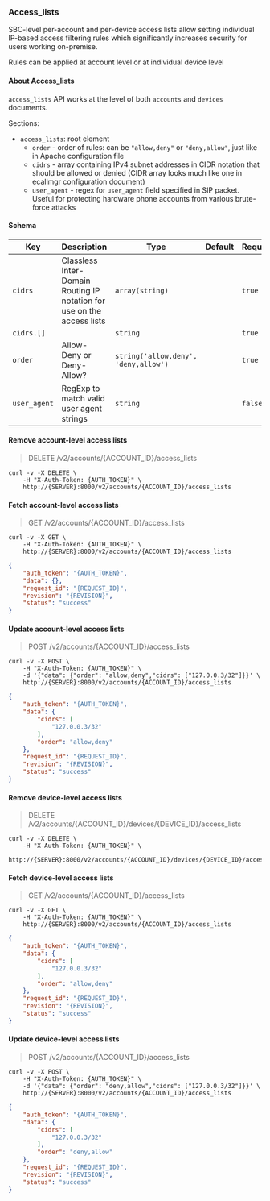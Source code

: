 ### Access_lists

SBC-level per-account and per-device access lists allow setting individual IP-based access filtering rules which
significantly increases security for users working on-premise.

Rules can be applied at account level or at individual device level

#### About Access_lists

`access_lists` API works at the level of both `accounts` and `devices` documents.

Sections:

* `access_lists`: root element
    * `order` - order of rules: can be `"allow,deny"` or `"deny,allow"`, just like in Apache configuration file
    * `cidrs` - array containing IPv4 subnet addresses in CIDR notation that should be allowed or denied (CIDR array looks much like one in ecallmgr configuration document)
    * `user_agent` - regex for `user_agent` field specified in SIP packet. Useful for protecting hardware phone accounts from various brute-force attacks

#### Schema

Key | Description | Type | Default | Required
--- | ----------- | ---- | ------- | --------
`cidrs` | Classless Inter-Domain Routing IP notation for use on the access lists | `array(string)` |   | `true`
`cidrs.[]` |   | `string` |   | `true`
`order` | Allow-Deny or Deny-Allow? | `string('allow,deny', 'deny,allow')` |   | `true`
`user_agent` | RegExp to match valid user agent strings | `string` |   | `false`


#### Remove account-level access lists

> DELETE /v2/accounts/{ACCOUNT_ID}/access_lists

```shell
curl -v -X DELETE \
    -H "X-Auth-Token: {AUTH_TOKEN}" \
    http://{SERVER}:8000/v2/accounts/{ACCOUNT_ID}/access_lists
```


#### Fetch account-level access lists

> GET /v2/accounts/{ACCOUNT_ID}/access_lists

```shell
curl -v -X GET \
    -H "X-Auth-Token: {AUTH_TOKEN}" \
    http://{SERVER}:8000/v2/accounts/{ACCOUNT_ID}/access_lists
```

```json
{
    "auth_token": "{AUTH_TOKEN}",
    "data": {},
    "request_id": "{REQUEST_ID}",
    "revision": "{REVISION}",
    "status": "success"
}
```


#### Update account-level access lists

> POST /v2/accounts/{ACCOUNT_ID}/access_lists

```shell
curl -v -X POST \
    -H "X-Auth-Token: {AUTH_TOKEN}" \
    -d '{"data": {"order": "allow,deny","cidrs": ["127.0.0.3/32"]}}' \
    http://{SERVER}:8000/v2/accounts/{ACCOUNT_ID}/access_lists
```

```json
{
    "auth_token": "{AUTH_TOKEN}",
    "data": {
        "cidrs": [
            "127.0.0.3/32"
        ],
        "order": "allow,deny"
    },
    "request_id": "{REQUEST_ID}",
    "revision": "{REVISION}",
    "status": "success"
}
```


#### Remove device-level access lists

> DELETE /v2/accounts/{ACCOUNT_ID}/devices/{DEVICE_ID}/access_lists

```shell
curl -v -X DELETE \
    -H "X-Auth-Token: {AUTH_TOKEN}" \
    http://{SERVER}:8000/v2/accounts/{ACCOUNT_ID}/devices/{DEVICE_ID}/access_lists
```


#### Fetch device-level access lists

> GET /v2/accounts/{ACCOUNT_ID}/access_lists

```shell
curl -v -X GET \
    -H "X-Auth-Token: {AUTH_TOKEN}" \
    http://{SERVER}:8000/v2/accounts/{ACCOUNT_ID}/access_lists
```

```json
{
    "auth_token": "{AUTH_TOKEN}",
    "data": {
        "cidrs": [
            "127.0.0.3/32"
        ],
        "order": "allow,deny"
    },
    "request_id": "{REQUEST_ID}",
    "revision": "{REVISION}",
    "status": "success"
}
```


#### Update device-level access lists

> POST /v2/accounts/{ACCOUNT_ID}/access_lists

```shell
curl -v -X POST \
    -H "X-Auth-Token: {AUTH_TOKEN}" \
    -d '{"data": {"order": "deny,allow","cidrs": ["127.0.0.3/32"]}}' \
    http://{SERVER}:8000/v2/accounts/{ACCOUNT_ID}/access_lists
```

```json
{
    "auth_token": "{AUTH_TOKEN}",
    "data": {
        "cidrs": [
            "127.0.0.3/32"
        ],
        "order": "deny,allow"
    },
    "request_id": "{REQUEST_ID}",
    "revision": "{REVISION}",
    "status": "success"
}
```
